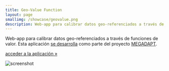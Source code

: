 ```yaml
---
title: Geo-Value Function
layout: page
smallimg: /showcase/geovalue.png
description: Web-app para calibrar datos geo-referenciados a través de funciones de valor.
---
```



Web-app para calibrar datos geo-referenciados a través de funciones de valor.
Esta aplicación [se desarrolla](https://github.com/sostenibilidad-unam/geo-value-function)
como parte del proyecto [MEGADAPT](http://megadapt.weebly.com).


<a href="http://gvf.magrat.mine.nu/" class="btn btn-default" role="button">
acceder a la aplicación &raquo;</a>

![screenshot](/showcase/geovalue.png)


